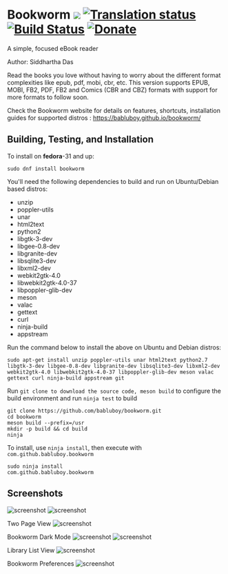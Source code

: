 # Bookworm <a href="https://github.com/babluboy/bookworm/releases"><img src="https://img.shields.io/github/v/release/babluboy/bookworm.svg"></a> [![Translation status](https://hosted.weblate.org/widgets/bookworm/-/svg-badge.svg)](https://hosted.weblate.org/engage/bookworm/?utm_source=widget) [![Build Status](https://travis-ci.org/babluboy/bookworm.svg?branch=master)](https://travis-ci.org/babluboy/bookworm) [![Donate](https://img.shields.io/badge/Donate-PayPal-green.svg)](https://www.paypal.com/cgi-bin/webscr?cmd=_s-xclick&hosted_button_id=FZP8GK839VGQC)
A simple, focused eBook reader

Author: Siddhartha Das

Read the books you love without having to worry about the different format complexities like epub, pdf, mobi, cbr, etc. This version supports EPUB, MOBI, FB2, PDF, FB2 and Comics (CBR and CBZ) formats with support for more formats to follow soon.

Check the Bookworm website for details on features, shortcuts, installation guides for supported distros : https://babluboy.github.io/bookworm/


## Building, Testing, and Installation

To install on **fedora**-31 and up:

    sudo dnf install bookworm

You'll need the following dependencies to build and run on Ubuntu/Debian based distros:
* unzip
* poppler-utils
* unar
* html2text
* python2
* libgtk-3-dev
* libgee-0.8-dev
* libgranite-dev
* libsqlite3-dev
* libxml2-dev
* webkit2gtk-4.0
* libwebkit2gtk-4.0-37
* libpoppler-glib-dev
* meson
* valac
* gettext
* curl
* ninja-build
* appstream

Run the command below to install the above on Ubuntu and Debian distros:

`sudo apt-get install unzip poppler-utils unar html2text python2.7 libgtk-3-dev libgee-0.8-dev libgranite-dev libsqlite3-dev libxml2-dev webkit2gtk-4.0 libwebkit2gtk-4.0-37 libpoppler-glib-dev meson valac gettext curl ninja-build appstream git`

Run `git clone to download the source code, meson build` to configure the build environment and run `ninja test` to build

    git clone https://github.com/babluboy/bookworm.git
    cd bookworm
    meson build --prefix=/usr
    mkdir -p build && cd build
    ninja

To install, use `ninja install`, then execute with `com.github.babluboy.bookworm`

    sudo ninja install
    com.github.babluboy.bookworm


## Screenshots

![screenshot](https://raw.githubusercontent.com/babluboy/bookworm/gh-pages/images/BookwormLibraryView.png)
![screenshot](https://raw.githubusercontent.com/babluboy/bookworm/gh-pages/images/BookwormReadingView.png)

Two Page View
![screenshot](https://raw.githubusercontent.com/babluboy/bookworm/gh-pages/images/TwoPageView.png)

Bookworm Dark Mode
![screenshot](https://raw.githubusercontent.com/babluboy/bookworm/gh-pages/images/DarkModeLibraryView.png)
![screenshot](https://raw.githubusercontent.com/babluboy/bookworm/gh-pages/images/DarkModeReadingView.png)

Library List View
![screenshot](https://raw.githubusercontent.com/babluboy/bookworm/gh-pages/images/LibraryListView.png)

Bookworm Preferences
![screenshot](https://raw.githubusercontent.com/babluboy/bookworm/gh-pages/images/PreferencesDialog.png)

